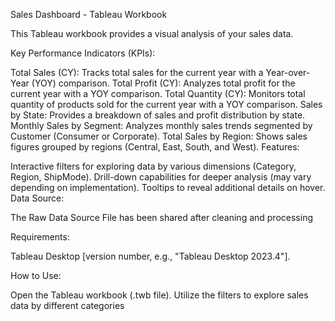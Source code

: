 Sales Dashboard - Tableau Workbook

This Tableau workbook provides a visual analysis of your sales data.

Key Performance Indicators (KPIs):

Total Sales (CY): Tracks total sales for the current year with a Year-over-Year (YOY) comparison.
Total Profit (CY): Analyzes total profit for the current year with a YOY comparison.
Total Quantity (CY): Monitors total quantity of products sold for the current year with a YOY comparison.
Sales by State: Provides a breakdown of sales and profit distribution by state.
Monthly Sales by Segment: Analyzes monthly sales trends segmented by Customer (Consumer or Corporate).
Total Sales by Region: Shows sales figures grouped by regions (Central, East, South, and West).
Features:

Interactive filters for exploring data by various dimensions (Category, Region, ShipMode).
Drill-down capabilities for deeper analysis (may vary depending on implementation).
Tooltips to reveal additional details on hover.
Data Source:

The Raw Data Source File has been shared after cleaning and processing

Requirements:

Tableau Desktop [version number, e.g., "Tableau Desktop 2023.4"].

How to Use:

Open the Tableau workbook (.twb file). Utilize the filters to explore sales data by different categories
